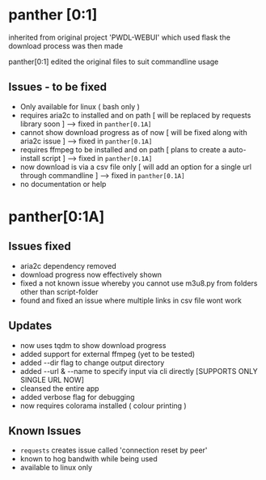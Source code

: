 # panther [0:1]

inherited from original project 'PWDL-WEBUI' which used flask 
the download process was then made 

panther[0:1] edited the original files to suit commandline usage

## Issues - to be fixed
 - Only available for linux ( bash only )
 - requires aria2c to installed and on path [ will be replaced by requests library soon ] --> fixed in `panther[0.1A]`
 - cannot show download progress as of now [ will be fixed along with aria2c issue ] --> fixed in `panther[0.1A]`
 - requires ffmpeg to be installed and on path [ plans to create a auto-install script ] --> fixed in `panther[0.1A]`
 - now download is via a csv file only [ will add an option for a single url through commandline ] --> fixed in `panther[0.1A]`
 - no documentation or help

# panther[0:1A]

## Issues fixed 
 - aria2c dependency removed
 - download progress now effectively shown
 - fixed a not known issue whereby you cannot use m3u8.py from folders other than script-folder
 - found and fixed an issue where multiple links in csv file wont work 
## Updates 
 - now uses tqdm to show download progress
 - added support for external ffmpeg (yet to be tested)
 - added --dir flag to change output directory 
 - added --url & --name to specify input via cli directly [SUPPORTS ONLY SINGLE URL NOW]
 - cleansed the entire app
 - added verbose flag for debugging 
 - now requires colorama installed ( colour printing )
 ## Known Issues
 - `requests` creates issue called 'connection reset by peer'
 - known to hog bandwith while being used
 - available to linux only 



